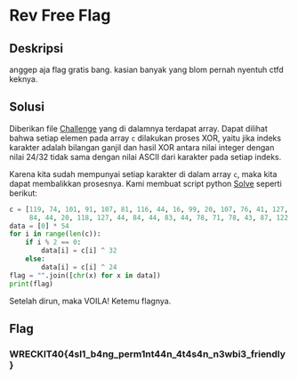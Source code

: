 # Rev Free Flag

## Deskripsi
anggep aja flag gratis bang. kasian banyak yang blom pernah nyentuh ctfd keknya.

## Solusi
Diberikan file [Challenge](challenge/chall.c) yang di dalamnya terdapat array. Dapat dilihat bahwa setiap elemen pada array `c` dilakukan proses XOR, yaitu jika indeks karakter adalah bilangan ganjil dan hasil XOR antara nilai integer dengan nilai 24/32 tidak sama dengan nilai ASCII dari karakter pada setiap indeks. 

Karena kita sudah mempunyai setiap karakter di dalam array `c`, maka kita dapat membalikkan prosesnya. Kami membuat script python [Solve](solve.py) seperti berikut:
```python
c = [119, 74, 101, 91, 107, 81, 116, 44, 16, 99, 20, 107, 76, 41, 127, 122, 20, 118, 71, 71, 80, 125, 82, 117, 17, 118,
     84, 44, 20, 118, 127, 44, 84, 44, 83, 44, 78, 71, 78, 43, 87, 122, 73, 43, 127, 126, 82, 113, 69, 118, 68, 116, 89, 101]
data = [0] * 54
for i in range(len(c)):
    if i % 2 == 0:
        data[i] = c[i] ^ 32
    else:
        data[i] = c[i] ^ 24
flag = "".join([chr(x) for x in data])
print(flag)
```
Setelah dirun, maka VOILA! Ketemu flagnya.

## Flag
### WRECKIT40{4sl1_b4ng_perm1nt44n_4t4s4n_n3wbi3_friendly}



